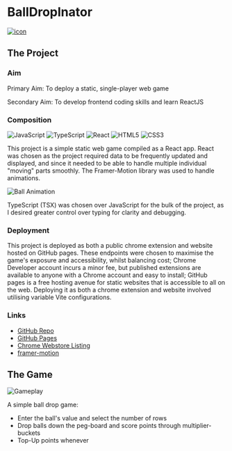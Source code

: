 # BallDropInator

[![icon](https://i.imgur.com/vwr64NR.png)](https://chromewebstore.google.com/detail/ball-drop-inator/hgdpckafmcaepoijfhilcdginkignoen)

## The Project

### Aim
Primary Aim: To deploy a static, single-player web game

Secondary Aim: To develop frontend coding skills and learn ReactJS

### Composition
![JavaScript](https://img.shields.io/badge/JavaScript-F7DF1E?logo=javascript&logoColor=black) ![TypeScript](https://img.shields.io/badge/TypeScript-3178C6?logo=typescript&logoColor=white) ![React](https://img.shields.io/badge/React-20232A?logo=react&logoColor=61DAFB) ![HTML5](https://img.shields.io/badge/HTML5-E34F26?logo=html5&logoColor=white) ![CSS3](https://img.shields.io/badge/CSS3-1572B6?logo=css3&logoColor=white)

This project is a simple static web game compiled as a React app. React was chosen as the project required data to be frequently updated and displayed, and since it needed to be able to handle multiple individual "moving" parts smoothly. The Framer-Motion library was used to handle animations.

![Ball Animation](https://media3.giphy.com/media/v1.Y2lkPTc5MGI3NjExOXZoeDNmdTd3N3lmb3o1Z29qdTZxazFuZjB4azBnN2VpYWJtZG9lbCZlcD12MV9pbnRlcm5hbF9naWZfYnlfaWQmY3Q9Zw/u3a8Bq8A8kRMh6RZ9r/giphy.gif)

TypeScript (TSX) was chosen over JavaScript for the bulk of the project, as I desired greater control over typing for clarity and debugging.

### Deployment
This project is deployed as both a public chrome extension and website hosted on GitHub pages. These endpoints were chosen to maximise the game's exposure and accessibility, whilst balancing cost; Chrome Developer account incurs a minor fee, but published extensions are available to anyone with a Chrome account and easy to install; GitHub pages is a free hosting avenue for static websites that is accessible to all on the web. Deploying it as both a chrome extension and website involved utilising variable Vite configurations.

### Links
- [GitHub Repo](https://github.com/Felix-Lin-8864/BallDropInator)
- [GitHub Pages](https://felix-lin-8864.github.io/BallDropInator/)
- [Chrome Webstore Listing](https://chromewebstore.google.com/detail/ball-drop-inator/hgdpckafmcaepoijfhilcdginkignoen)
- [framer-motion](https://www.npmjs.com/package/framer-motion)

## The Game
![Gameplay](https://media0.giphy.com/media/v1.Y2lkPTc5MGI3NjExdjE4OWVia200OTN5aGp5bTJ5MXphdnJ3Z3M2ZTgwMmYwd25zMmw5ZiZlcD12MV9pbnRlcm5hbF9naWZfYnlfaWQmY3Q9Zw/KFYoVH1sVE1bd3BCqW/giphy.gif)

A simple ball drop game:
- Enter the ball's value and select the number of rows
- Drop balls down the peg-board and score points through multiplier-buckets
- Top-Up points whenever